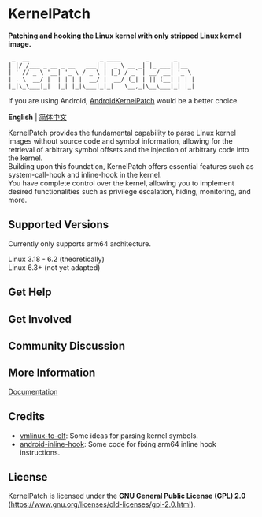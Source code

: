 # KernelPatch

**Patching and hooking the Linux kernel with only stripped Linux kernel image.**

``` shell
 _  __                    _ ____       _       _     
| |/ /___ _ __ _ __   ___| |  _ \ __ _| |_ ___| |__  
| ' // _ \ '__| '_ \ / _ \ | |_) / _` | __/ __| '_ \ 
| . \  __/ |  | | | |  __/ |  __/ (_| | || (__| | | |
|_|\_\___|_|  |_| |_|\___|_|_|   \__,_|\__\___|_| |_|

```

If you are using Android, [AndroidKernelPatch](https://github.com/bmax121/AndroidKernelPatch) would be a better choice.

**English** | [简体中文](README_zh-CN.md)

KernelPatch provides the fundamental capability to parse Linux kernel images without source code and symbol information, allowing for the retrieval of arbitrary symbol offsets and the injection of arbitrary code into the kernel.  
Building upon this foundation, KernelPatch offers essential features such as system-call-hook and inline-hook in the kernel.  
You have complete control over the kernel, allowing you to implement desired functionalities such as privilege escalation, hiding, monitoring, and more.  

## Supported Versions

Currently only supports arm64 architecture.  

Linux 3.18 - 6.2 (theoretically)  
Linux 6.3+ (not yet adapted)  

## Get Help

## Get Involved

## Community Discussion

## More Information

[Documentation](./doc/en/)

## Credits

- [vmlinux-to-elf](https://github.com/marin-m/vmlinux-to-elf): Some ideas for parsing kernel symbols.
- [android-inline-hook](https://github.com/bytedance/android-inline-hook): Some code for fixing arm64 inline hook instructions.

## License

KernelPatch is licensed under the **GNU General Public License (GPL) 2.0** (<https://www.gnu.org/licenses/old-licenses/gpl-2.0.html>).
